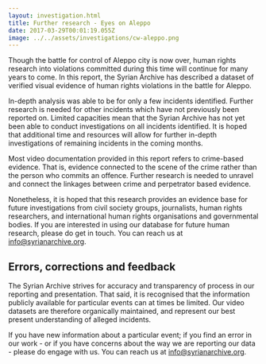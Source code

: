 ```yaml
---
layout: investigation.html
title: Further research - Eyes on Aleppo
date: 2017-03-29T00:01:19.055Z
image: ../../assets/investigations/cw-aleppo.png
---
```


Though the battle for control of Aleppo city is now over, human rights research into violations committed during this time will continue for many years to come. In this report, the Syrian Archive has described a dataset of verified visual evidence of human rights violations in the battle for Aleppo.

In-depth analysis was able to be for only a few incidents identified. Further research is needed for other incidents which have not previously been reported on. Limited capacities mean that the Syrian Archive has not yet been able to conduct investigations on all incidents identified. It is hoped that additional time and resources will allow for further in-depth investigations of remaining incidents in the coming months.

Most video documentation provided in this report refers to crime-based evidence. That is, evidence connected to the scene of the crime rather than the person who commits an offence. Further research is needed to unravel and connect the linkages between crime and perpetrator based evidence.

Nonetheless, it is hoped that this research provides an evidence base for future investigations from civil society groups, journalists, human rights researchers, and international human rights organisations and governmental bodies. If you are interested in using our database for future human research, please do get in touch. You can reach us at [info@syrianarchive.org](mailto:info@40syrianarchive.org).

## Errors, corrections and feedback

The Syrian Archive strives for accuracy and transparency of process in our reporting and presentation. That said, it is recognised that the information publicly available for particular events can at times be limited. Our video datasets are therefore organically maintained, and represent our best present understanding of alleged incidents.

If you have new information about a particular event; if you find an error in our work - or if you have concerns about the way we are reporting our data - please do engage with us. You can reach us at [info@syrianarchive.org](mailto:info@40syrianarchive.org).


